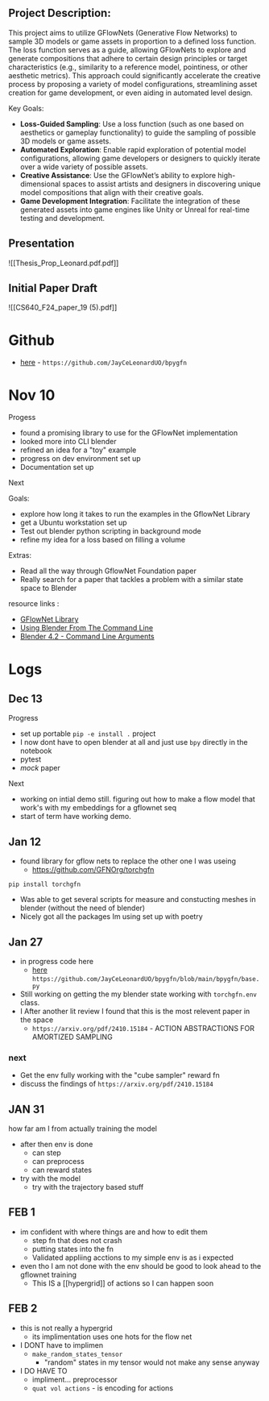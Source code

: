 Project Description:
---

This project aims to utilize GFlowNets (Generative Flow Networks) to sample 3D models or game assets in proportion to a defined loss function. The loss function serves as a guide, allowing GFlowNets to explore and generate compositions that adhere to certain design principles or target characteristics (e.g., similarity to a reference model, pointiness, or other aesthetic metrics). This approach could significantly accelerate the creative process by proposing a variety of model configurations, streamlining asset creation for game development, or even aiding in automated level design.

Key Goals:

- **Loss-Guided Sampling**: Use a loss function (such as one based on aesthetics or gameplay functionality) to guide the sampling of possible 3D models or game assets.
- **Automated Exploration**: Enable rapid exploration of potential model configurations, allowing game developers or designers to quickly iterate over a wide variety of possible assets.
- **Creative Assistance**: Use the GFlowNet’s ability to explore high-dimensional spaces to assist artists and designers in discovering unique model compositions that align with their creative goals.
- **Game Development Integration**: Facilitate the integration of these generated assets into game engines like Unity or Unreal for real-time testing and development.

Presentation
---
![[Thesis_Prop_Leonard.pdf.pdf]]

Initial Paper Draft
---
![[CS640_F24_paper_19 (5).pdf]]
# Github
- [here](https://github.com/JayCeLeonardUO/bpygfn) - `https://github.com/JayCeLeonardUO/bpygfn`

# Nov 10
Progess

- found a promising library to use for the GFlowNet implementation
- looked more into CLI blender
- refined an idea for a "toy" example 
- progress on dev environment set up
- Documentation set up

Next

Goals:
- explore how long it takes to run the examples in the GflowNet Library
- get a Ubuntu workstation set up
- Test out blender python scripting in background mode
- refine my idea for a loss based on filling a volume

Extras:
- Read all the way through GflowNet Foundation paper
- Really search for a paper that tackles a problem with a similar state space to Blender

resource links : 

- [GFlowNet Library](https://github.com/alexhernandezgarcia/gflownet)
- [Using Blender From The Command Line](https://docs.blender.org/manual/en/latest/advanced/command_line/index.html)
- [Blender 4.2 - Command Line Arguments](https://docs.blender.org/manual/en/latest/advanced/command_line/arguments.html)

# Logs

## Dec 13

Progress

- set up portable `pip -e install .` project
- I now dont have to open blender at all and just use `bpy` directly in the notebook
- pytest
- *mock* paper

Next

- working on intial demo still. figuring out how to make a flow model that work's with my embeddings for a gflownet seq
- start of term have working demo.


## Jan 12

- found library for gflow nets to replace the other one I was useing
    -  https://github.com/GFNOrg/torchgfn
```
pip install torchgfn
```
- Was able to get several scripts for measure and constucting meshes in blender (without the need of blender)
- Nicely got all the packages Im using set up with poetry

## Jan 27
- in progress code here
    - [here](https://github.com/JayCeLeonardUO/bpygfn/blob/main/bpygfn/base.py) `https://github.com/JayCeLeonardUO/bpygfn/blob/main/bpygfn/base.py`
- Still working on getting the my blender state working with `torchgfn.env` class. 
- I After another lit review I found that this is the most relevent paper in the space
    - `https://arxiv.org/pdf/2410.15184` - ACTION ABSTRACTIONS FOR AMORTIZED SAMPLING

### next

- Get the env fully working with the "cube sampler" reward fn
- discuss the findings of `https://arxiv.org/pdf/2410.15184`

## JAN 31
how far am I from actually training the model
- after then env is done
	- can step
	- can preprocess
	- can reward states
- try with the model	
	- try with the trajectory based stuff	
## FEB 1
- im confident with where things are and how to edit them
	- step fn that does not crash
	- putting states into the fn
	- Validated appliing acctions to my simple env is as i expected
- even tho I am not done with the env should be good to look ahead to the gflownet training
	- This IS a [[hypergrid]] of actions so I can happen soon 
## FEB  2
- this is not really a hypergrid
	- its implimentation uses one hots for the flow net
- I DONT have to implimen
	- `make_random_states_tensor`
		- "random" states in my tensor would not make any sense anyway
- I DO HAVE TO
	- impliment... preprocessor 
	- `quat vol actions` - is encoding for actions
